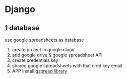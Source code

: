 # Django

## 1 database
use google spreadsheets as database
1) create project in google cloud
2) add google drive & google spreadsheet API
3) create credentials key
4) shared google spreadsheets with that cred key email
5) APP install [gspread library](https://github.com/burnash/gspread)